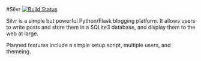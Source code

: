 #Silvr
[![Build Status](https://travis-ci.org/SilverWingedSeraph/silvr.svg?branch=master)](https://travis-ci.org/SilverWingedSeraph/silvr)

Silvr is a simple but powerful Python/Flask blogging platform. It allows users to write posts and store them in a SQLite3 database, and display them to the web at large. 

Planned features include a simple setup script, multiple users, and themeing.

